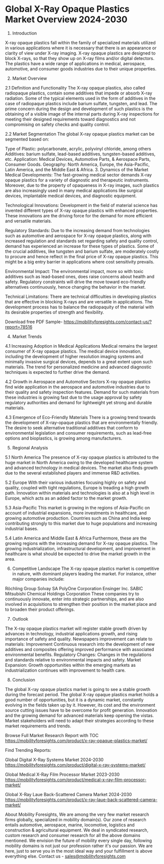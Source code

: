 # Global X-Ray Opaque Plastics Market Overview 2024-2030 #
1. Introduction

X-ray opaque plastics fall within the family of specialized materials utilized in various applications where it is necessary that there is an appearance or clarity of view under X-ray imaging. X-ray opaque plastics are designed to block X-rays, so that they show up on X-ray films and/or digital detectors. The plastics have a wide range of applications in medical, aerospace, automotive, and consumer goods industries due to their unique properties.


2. Market Overview

2.1 Definition and Functionality
The X-ray opaque plastics, also called radiopaque plastics, contain some additives that impede or absorb X-ray radiation. Some of the typical elements used in the form of additives in the case of radiopaque plastics include barium sulfate, tungsten, and lead. The prime concern during the design and development of such plastics is the obtaining of a visible image of the internal parts during X-ray inspections for meeting their designed requirements toward diagnostics and not compromising on safety checks and quality control.

2.2 Market Segmentation
The global X-ray opaque plastics market can be segmented based on:

Type of Plastic: polycarbonate, acrylic, polyvinyl chloride, among others
Additives: barium sulfate, lead-based additives, tungsten-based additives, etc.
Application: Medical Devices, Automotive Parts, & Aerospace Parts, Consumer Goods.
Geography: North America, Europe, the Asia-Pacific, Latin America, and the Middle East & Africa.
3. Dynamics of the Market
Medical Developments: The fast-growing medical sector demands X-ray opaque plastics for a variety of diagnostic and therapeutic instruments. Moreover, due to the property of opaqueness in X-ray images, such plastics are also increasingly used in many medical applications like surgical devices, implantable medical devices, and diagnostic equipment.

Technological Innovations: Development in the field of material science has invented different types of X-ray opaque plastics with enhanced properties. These innovations are the driving force for the demand for more efficient and versatile materials.

Regulatory Standards: Due to the increasing demand from technologies such as automotive and aerospace for X-ray opaque plastics, along with increased regulation and standards set regarding safety and quality control, demand has experienced an increase for these types of plastics.
Some of the crucial additives, like tungsten and barium sulfate, are moderately costly to procure and hence reflect in the final price of X-ray opaque plastics. This might be a big entry barrier in applications where cost sensitivity prevails.

Environmental Impact: The environmental impact, more so with toxic additives such as lead-based ones, does raise concerns about health and safety. Regulatory constraints will drive the move toward eco-friendly alternatives continuously, hence changing the behavior in the market.

Technical Limitations: There are technical difficulties in developing plastics that are effective in blocking X-rays and are versatile in applications. The development process has to balance the radiopaquity of the material with its desirable properties of strength and flexibility.


Download free PDF Sample- https://mobilityforesights.com/contact-us/?report=78516 





4. Market Trends

4.1 Increasing Adoption in Medical Applications
Medical remains the largest consumer of X-ray opaque plastics. The medical device innovation, including the development of higher resolution imaging systems and minimally invasive surgical devices, depends to a great extent upon such materials. The trend for personalized medicine and advanced diagnostic techniques is expected to further drive the demand.


4.2 Growth in Aerospace and Automotive Sectors
X-ray opaque plastics find wide application in the aerospace and automotive industries due to their quality and safety inspection features. Demand for such materials from these industries is growing fast due to the usage approval by safety regulatory authorities and demand for lightweight yet strong and durable materials.

4.3 Emergence of Eco-Friendly Materials
There is a growing trend towards the development of X-ray-opaque plastics that are environmentally friendly. The desire to seek alternative traditional additives that conform to environmental legislation and consumer requirements, such as lead-free options and bioplastics, is growing among manufacturers.

5. Regional Analysis

5.1 North America
The presence of X-ray opaque plastics is attributed to the huge market in North America owing to the developed healthcare system and advanced technology in medical devices. The market also finds growth due to the several established players and immense R&D activities.

5.2 Europe
With their various industries focusing highly on safety and quality, coupled with tight regulations, Europe is treading a high growth path. Innovation within materials and technologies is also at a high level in Europe, which acts as an added factor to the market growth.

5.3 Asia-Pacific
This market is growing in the regions of Asia-Pacific on account of industrial expansions, more investments in healthcare, and growing automotive production. Countries such as China and India keep contributing strongly to this market due to huge populations and increasing industrial bases.

5.4 Latin America and Middle East & Africa
Furthermore, these are the growing regions with the increasing demand for X-ray opaque plastics. The growing industrialization, infrastructural development, and improvement in healthcare is what should be expected to drive the market growth in the area.

6. Competitive Landscape
The X-ray opaque plastics market is competitive in nature, with dominant players leading the market. For instance, other major companies include:

Röchling Group
Solvay SA
PolyOne Corporation
Ensinger Inc.
SABIC
Mitsubishi Chemical Holdings Corporation
These companies try to continuously innovate, enter into strategic partnerships, and are also involved in acquisitions to strengthen their position in the market place and to broaden their product offerings.

7. Outlook

The X-ray opaque plastics market will register stable growth driven by advances in technology, industrial applications growth, and rising importance of safety and quality. Newspapers improvement can relate to materials: Improvement Continuous research into the development of new additives and composites offering improved performance with associated environmental benefits.
Regulatory Changes: Changes in the regulations and standards relative to environmental impacts and safety.
Market Expansion: Growth opportunities within the emerging markets as industrialization continues with improvement to health care.

8. Conclusion

The global X-ray opaque plastics market is going to see a stable growth during the forecast period. The global X-ray opaque plastics market holds a good number of opportunities, but it is a dynamic market, constantly evolving in the fields taken up by it. However, its cost and the environment source cutting issues have to be overcome for profit generation. Innovation and the growing demand for advanced materials keep opening the vistas. Market stakeholders will need to adapt their strategies according to these market requirements and trends.


Browse Full Market Research Report with TOC https://mobilityforesights.com/product/x-ray-opaque-plastics-market/

Find Trending Reports:


Global Digital X-Ray Systems Market 2024-2030 https://mobilityforesights.com/product/digital-x-ray-systems-market/


Global Medical X-Ray Film Processor Market 2023-2030 https://mobilityforesights.com/product/medical-x-ray-film-processor-market/


Global X-Ray Laue Back-Scattered Camera Market 2024-2030 https://mobilityforesights.com/product/x-ray-laue-back-scattered-camera-market/


About Mobility Foresights,
We are among the very few market research firms globally, specialized in mobility domain(s). Our zone of research entails automotive, aerospace, marine, locomotive, logistics and construction & agricultural equipment. We deal in syndicated research, custom research and consumer research for all the above domains mentioned.
We envision the future of mobility every single day, following mobility domains is not just our profession rather it's our passion. We are here, just to serve you in the most ideal way and your fulfillment is above everything else. Contact us -  sales@mobilityforesights.com 

